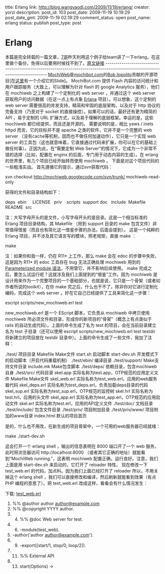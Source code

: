title: Erlang
link: http://blog.wangyaodi.com/2009/11/19/erlang/
creator: yorzi
description: 
post_id: 103
post_date: 2009-11-19 10:19:29
post_date_gmt: 2009-11-19 02:19:29
comment_status: open
post_name: erlang
status: publish
post_type: post

# Erlang

本篇是完全转载的一篇文章，[7哥](http://www.dujingfang.com)昨天利用这个例子给team讲了一下erlang，在这里做个备份，免得以后要用时候找不到了。[原文链接](http://erlang-china.org/start/mochiweb_intro.html) ------------------------------------------------------------------------------------------------------------------------------ [MochiWeb](http://code.google.com/p/mochiweb)是[mochibot.com](http://www.mochibot.com/)的[Bob Ippolito](http://bob.pythonmac.org/)贡献的开源项目[在[这里](http://undefined.org/c4-1/)有一个介绍它的Slide]。 MochiBot.com 提供 Flash 内容的访问统计和用户跟踪服务（大致上，可以理解为针对 flash 的 google Analytics 服务），他们在 mochiweb 之上构建了一个定制化的 web server ，并通过这个 web server 获取用户的访问数据（在这一点上有点象 [Erlana](http://code.google.com/p/erlana/) 项目）。可以想象，这个定制的 web server 需要很高的并发支持，精简和牢固的底层架构，以及对于 http 协议的完备支持（乃至对于 socket 的直接操控）。如果可以的话，最好还有更为精简的 API ，易于定制的 URL 扩展方式，以及易于理解的底层框架。幸运的是，这些 mochiweb 都已经提供，而且还是开源的。 需要说明的是，相比 yaws / inets httpd 而言，它的目标并不是 apache 之类的软件，它并不是一个完整的 web server （没有cache等机制，因而也不做任何加速动作），它只是一个实现 web server 的工具包（这也就意味着，它直接通过代码来扩展，你可以在它的基础上做任何事）。正因为此，在“需要定制 Web Server”的情况下，它成为一个非常不错的选择（比如，配置在 enginx 的后面，专门用于动态内容的生成）。在 erlang 的世界里，有几个项目已经开始转而使用 mochiweb 。 下面是对这个项目代码的一些粗浅实战。 首先遵循它的提示，通过svn获取代码： 

svn checkout http://mochiweb.googlecode.com/svn/trunk/ mochiweb-read-only

获得的文件和目录结构如下： 

deps  ebin     LICENSE   priv    scripts  support doc   include  Makefile  README  src

注：大写字母开头的是文件，小写字母开头的是目录。这是一个相当标准的 Erlang 项目目录结构，其 Makefile （用到 support 目录的 make 包含文件）非常值得借鉴（而且也有简化这一借鉴步骤的办法，后面会提到）。 这是一个纯粹的 Erlang 项目，并不涉及其它语言写的模块，照老规矩，直接 make ： 

make

注：如果你和我一样，仍在 R11* 上工作，那么 make 会在 edoc 的步骤中失败，这是因为 R11* 的 edoc 工具存在 bug 无法正确处理 mochiweb 用到的[ Parameterized module 语法](http://erlang-china.org/study/parameterized-module.html)，不用管它，并不影响后续使用。 make 完成之后，要怎么试运行呢？这就涉及我们上面提到的“借鉴”工作。因为 mochiweb 是设计用来作为一个完整项目的一个基础部分，也就是说，它只是一个骨架（或者如作者所说的toolkit），在你 make 完之后，什么也干不了，除非你对它进行定制化编码，完成这个 web server 。好在它自己已经提供了工具来简化这一步骤： 

escript scripts/new_mochiweb.erl test

new_mochiweb.erl 是一个 EScript 脚本，它负责从 mochiweb 中拷贝使用 mochiweb 所必须文件和目录，形成你的新项目的“骨架”（概念上有点类似于 rails 的自动生成代码）。上面的命令生成了名为 test 的项目，会在当前目录建立名为 test 子目录（还可以使用 escript scripts/new_mochiweb.erl test testdir 将新建立的项目放在 testdir 目录中）。上面的命令生成了一些文件，我加了注释： 

./test/ 项目目录 Makefile Make文件 start.sh 启动脚本 start-dev.sh 开发模式下的启动脚本（开启代码重载机制） ./test/ebin/ 编译目录 ./test/support/ Make支持文件目录 include.mk Make包含脚本 ./test/deps/ 依赖目录，包含mochiweb自身 ./test/src/ 代码目录 skel.app 实际名称为test.app，OTP规范的应用定义文件 Makefile Make文件 skel_web.erl 实际名称为test_web.erl，应用的web服务器代码 skel_deps.erl 实际名称为test_deps.erl，负责加载deps目录的代码 skel_sup.erl 实际名称为test_sup.erl，OTP规范的监控树 skel.hrl 实际名称为test.hrl，应用的头文件 skel_app.erl 实际名称为test_app.erl，OTP规范的应用启动文件 skel.erl 实际名称为test.erl，应用的API定义文件 ./test/doc/ 文档目录 ./test/include/ 包含文件目录 ./test/priv/ 项目附加目录 ./test/priv/www/ 项目附加的www目录 index.html 默认的项目首页

是的，什么也不用改，在新生成的项目骨架中，一个可用的web服务器已经就绪： 

make ./start-dev.sh

这会打开一个 erlang shell ，输出的信息表明在 8000 端口开了一个 web 服务，此时用浏览器访问 http://localhost:8000 （或者其它正确的地址）就能看到“MochiWeb running.”，这表明 mochiweb 配置正确，运行良好。注意，我们上面是用 start-dev.sh 来启动的，它打开了 reloader 特性。 现在修改一下 test_web.erl 的代码，加点料。因为我们上面已经打开了 reloader 所以，不用关掉这个 erlang shell ，我们可以直接修改和编译，然后刷新就能看到效果（有点 PHP 编程的意思了）。把 test_web.erl 改成这样，看看会有什么情况发生： 

下载: [test_web.erl](http://erlang-china.org/wordpress/wp-content/plugins/coolcode/coolcode.php?p=151&download=test_web.erl)

  1. %% @author author <author@example.com>
  2. %% @copyright YYYY author.
  3.   4. %% @doc Web server for test.
  5.   6. -module(test_web).
  7. -author('author <author@example.com>').
  8.   9. -export([start/1, stop/0, loop/2]).
  10.   11. %% External API
  12.   13. start(Options) ->